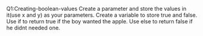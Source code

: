 Q1:Creating-boolean-values
Create a parameter and store the values in it(use x and y) as your parameters.
Create a variable to store true and false.
Use if to return true if the boy wanted the apple.
Use else to return false if he didnt needed one.
